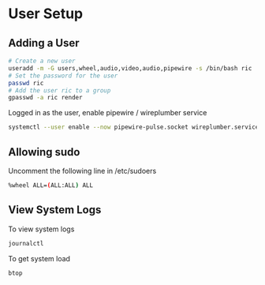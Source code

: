 # User Setup

## Adding a User

```bash
# Create a new user
useradd -m -G users,wheel,audio,video,audio,pipewire -s /bin/bash ric
# Set the password for the user
passwd ric
# Add the user ric to a group
gpasswd -a ric render
```

Logged in as the user, enable pipewire / wireplumber service
```bash
systemctl --user enable --now pipewire-pulse.socket wireplumber.service
```

## Allowing sudo

Uncomment the following line in /etc/sudoers
```bash
%wheel ALL=(ALL:ALL) ALL
```

## View System Logs

To view system logs
```bash
journalctl
```

To get system load
```bash
btop
```
